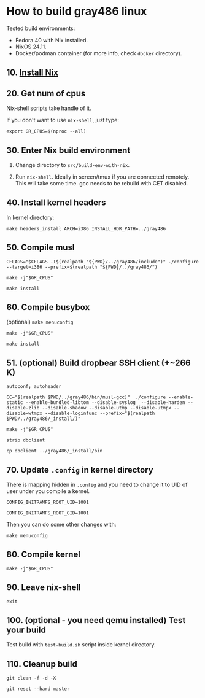 
How to build gray486 linux
==========================

Tested build environments:

- Fedora 40 with Nix installed.
- NixOS 24.11.
- Docker/podman container (for more info, check `docker` directory).

**10.** [Install Nix](https://nixos.org/manual/nix/stable/installation/installing-binary.html#multi-user-installation)
----------------------------------------------------------------------------------------

**20.** Get num of cpus
-----------------------

Nix-shell scripts take handle of it.

If you don't want to use `nix-shell`, just type:

`export GR_CPUS=$(nproc --all)`

**30.** Enter Nix build environment
-----------------------------------

1. Change directory to `src/build-env-with-nix`.

2. Run `nix-shell`. Ideally in screen/tmux if you are connected remotely. This will take some time. gcc needs to be rebuild with CET disabled.

**40.** Install kernel headers
------------------------------

In kernel directory:

`make headers_install ARCH=i386 INSTALL_HDR_PATH=../gray486`

**50.** Compile musl
--------------------

`CFLAGS="$CFLAGS -I$(realpath "${PWD}/../gray486/include")" ./configure --target=i386 --prefix=$(realpath "${PWD}/../gray486/")`

`make -j"$GR_CPUS"`

`make install`


**60.** Compile busybox
-----------------------

(optional) `make menuconfig`

`make -j"$GR_CPUS"`

`make install`

**51.** (optional) Build dropbear SSH client (+~266 K)
------------------------------------------------------

`autoconf; autoheader`

`CC="$(realpath $PWD/../gray486/bin/musl-gcc)"  ./configure --enable-static --enable-bundled-libtom --disable-syslog  --disable-harden --disable-zlib --disable-shadow --disable-utmp --disable-utmpx --disable-wtmpx --disable-loginfunc --prefix="$(realpath $PWD/../gray486/_install/)"`

`make -j"$GR_CPUS"`

`strip dbclient`

`cp dbclient ../gray486/_install/bin`


**70.** Update `.config` in kernel directory
--------------------------------------------

There is mapping hidden in `.config` and you need to change it
to UID of user under you compile a kernel.

`CONFIG_INITRAMFS_ROOT_UID=1001`

`CONFIG_INITRAMFS_ROOT_GID=1001`

Then you can do some other changes with:

`make menuconfig`

**80.** Compile kernel
----------------------

`make -j"$GR_CPUS"`

**90.** Leave nix-shell
-----------------------

`exit`


**100.** (optional - you need qemu installed) Test your build
------------------------------------------------------------

Test build with `test-build.sh` script inside kernel directory.

**110.** Cleanup build
---------------------

`git clean -f -d -X`

`git reset --hard master`
